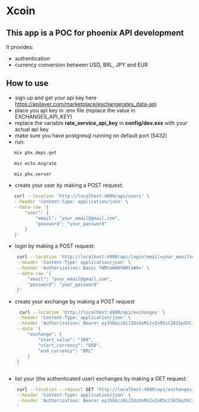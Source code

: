 # Xcoin

## This app is a POC for phoenix API development
It provides:
  - authentication
  - currency conversion between USD, BRL, JPY and EUR

## How to use
- sign up and get your api key here https://apilayer.com/marketplace/exchangerates_data-api
- place you api key in .env file (replace the value in EXCHANGES_API_KEY)
- replace the variable **rate_service_api_key** in **config/dev.exs** with your actual api key
- make sure you have postgresql running on default port (5432)
- run:
```sh
   mix phx.deps.get
```
```sh
   mix ecto.migrate
```
```sh
   mix phx.server
```

- create your user by making a POST request:
 ```sh
    curl --location 'http://localhost:4000/api/users' \
    --header 'Content-Type: application/json' \
    --data-raw '{
        "user": {
            "email": "your_email@gmail.com",
            "password": "your_password"
        }
    }'
```

- login by making a POST request:
```sh
    curl --location 'http://localhost:4000/api/login?email=your_email%40gmail.com&password=your_password' \
    --header 'Content-Type: application/json' \
    --header 'Authorization: Basic YWRtaW46YWRtaW4=' \
    --data-raw '{
        "email": "your_email@gmail.com",
        "password": "your_password"
    }'
```


- create your exchange by making a POST request
```sh
     curl --location 'http://localhost:4000/api/exchanges' \
    --header 'Content-Type: application/json' \
    --header 'Authorization: Bearer eyJhbGciOiJIUzUxMiIsInR5cCI6IkpXVCJ9.eyJhdWQiOiJ4Y29pbiIsImV4cCI6MTcxMjQxNTkwOSwiaWF0IjoxNzA5OTk2NzA5LCJpc3MiOiJ4Y29pbiIsImp0aSI6ImQzMDU3ODc2LWU5NzYtNDQyNS1iY2RjLTgyYTliYmIyNjM1NyIsIm5iZiI6MTcwOTk5NjcwOCwic3ViIjoiNCIsInR5cCI6ImFjY2VzcyJ9.0fWMgWr3FY_AgWSj9NTl98rdr9JEg5KZtgji1ESUWgPXYXtTa7-x_xeJqK-pP3c1Kj9V3iVq9qYG2er81ar2oQ' \
    --data '{
        "exchange": {
            "start_value": "100",
            "start_currency": "USD",
            "end_currency": "BRL"
        }
    }
    '
```

- list your (the authenticated user) exchanges by making a GET request:
```sh
    curl --location --request GET 'http://localhost:4000/api/exchanges' \
    --header 'Content-Type: application/json' \
    --header 'Authorization: Bearer eyJhbGciOiJIUzUxMiIsInR5cCI6IkpXVCJ9.eyJhdWQiOiJ4Y29pbiIsImV4cCI6MTcxMjQxNTkwOSwiaWF0IjoxNzA5OTk2NzA5LCJpc3MiOiJ4Y29pbiIsImp0aSI6ImQzMDU3ODc2LWU5NzYtNDQyNS1iY2RjLTgyYTliYmIyNjM1NyIsIm5iZiI6MTcwOTk5NjcwOCwic3ViIjoiNCIsInR5cCI6ImFjY2VzcyJ9.0fWMgWr3FY_AgWSj9NTl98rdr9JEg5KZtgji1ESUWgPXYXtTa7-x_xeJqK-pP3c1Kj9V3iVq9qYG2er81ar2oQ' \
    '
```
